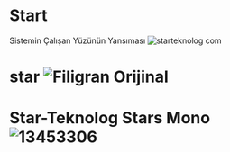 # Start
Sistemin Çalışan Yüzünün Yansıması
![starteknolog com](https://user-images.githubusercontent.com/93947784/184258472-10dd77dd-e249-4ca5-8bf2-8c797fc3ba03.png)
# star ![Filigran Orijinal](https://user-images.githubusercontent.com/93947784/184261954-13fefd84-0810-4a29-8055-eb0b7d80ba30.png)
# Star-Teknolog Stars Mono ![13453306](https://user-images.githubusercontent.com/93947784/184469278-6c153518-5f3d-44e8-baf9-b15a5980d909.png)

